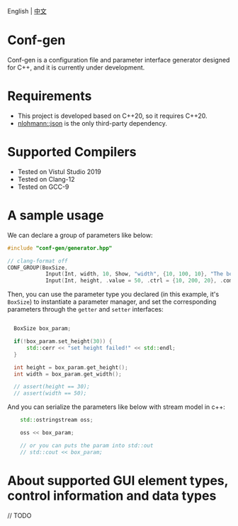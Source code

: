 English | [中文](README.zh-cn.md)

# Conf-gen

Conf-gen is a configuration file and parameter interface generator designed for C++, and it is currently under development. 

# Requirements
- This project is developed based on C++20, so it requires C++20.
- [nlohmann::json](https://github.com/nlohmann/json/) is the only third-party dependency.

# Supported Compilers
- Tested on Vistul Studio 2019
- Tested on Clang-12
- Tested on GCC-9

# A sample usage

We can declare a group of parameters like below:
```cpp
#include "conf-gen/generator.hpp"

// clang-format off
CONF_GROUP(BoxSize,
            Input(Int, width, 10, Show, "width", {10, 100, 10}, "The box width, should be multiple of 10 in [10, 100]"),
            Input(Int, height, .value = 50, .ctrl = {10, 200, 20}, .comment = "box's height"));

```

Then, you can use the parameter type you declared (in this example, it's `BoxSize`) to instantiate a parameter manager, and set the corresponding parameters through the `getter` and `setter` interfaces: 
```cpp

  BoxSize box_param;

  if(!box_param.set_height(30)) {
      std::cerr << "set height failed!" << std::endl;
  }

  int height = box_param.get_height();
  int width = box_param.get_width();

  // assert(height == 30);
  // assert(width == 50);
```

And you can serialize the parameters like below with stream model in c++: 
```cpp
    std::ostringstream oss;

    oss << box_param;

    // or you can puts the param into std::out
    // std::cout << box_param;
```

# About supported GUI element types, control information and data types 

// TODO